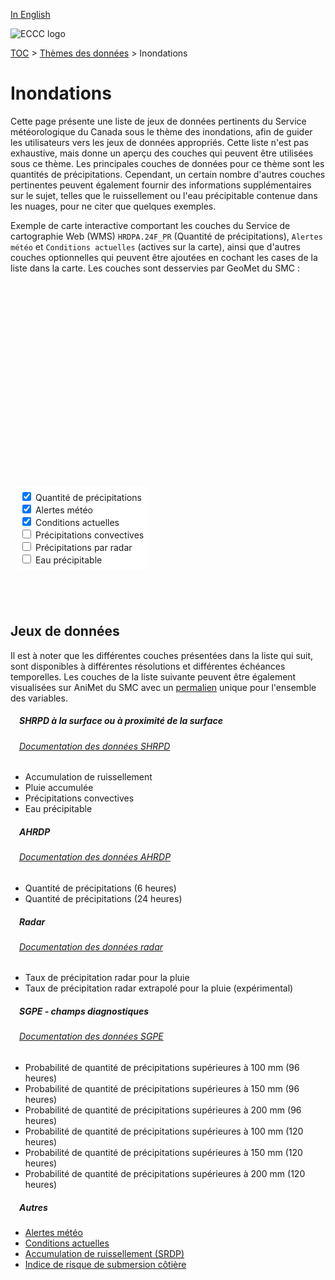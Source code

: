 [In English](floods_en.md)

![ECCC logo](../img_eccc-logo.png)

[TOC](../readme_fr.md) > [Thèmes des données](readme_fr.md) > Inondations

# Inondations&emsp;<i class="wi wi-flood" style="font-size: 45px; color: #4e64a6;"></i>

Cette page présente une liste de jeux de données pertinents du Service météorologique du Canada sous le thème des inondations, afin de guider les utilisateurs vers les jeux de données appropriés. Cette liste n'est pas exhaustive, mais donne un aperçu des couches qui peuvent être utilisées sous ce thème. Les principales couches de données pour ce thème sont les quantités de précipitations. Cependant, un certain nombre d'autres couches pertinentes peuvent également fournir des informations supplémentaires sur le sujet, telles que le ruissellement ou l'eau précipitable contenue dans les nuages, pour ne citer que quelques exemples.

Exemple de carte interactive comportant les couches du Service de cartographie Web (WMS) `HRDPA.24F_PR` (Quantité de précipitations), `Alertes météo` et `Conditions actuelles` (actives sur la carte), ainsi que d'autres couches optionnelles qui peuvent être ajoutées en cochant les cases de la liste dans la carte. Les couches sont desservies par GeoMet du SMC :

<div id="map" style="height: 500px; position: relative">
  <div id="legend-popup">
    <div id="legend-popup-content">
      <img id="legend-img" style="display: flex; max-height: 400px;" src="" />
    </div>
  </div>

  <div id="switch-content" style="position: absolute; z-index: 1; bottom: 40px; left: 8px;">
    <div id="switch-case">
        <label>
          <input type="checkbox" id="layer1" checked>
          <span onmouseover="updateLegend('https://geo.weather.gc.ca/geomet?version=1.3.0&service=WMS&request=GetLegendGraphic&sld_version=1.1.0&layer=HRDPA.24F_PR&format=image/png&STYLE=CAPA24-LINEAR')">Quantité de précipitations</span>
        </label></br>
        <label>
          <input type="checkbox" id="layer2" checked>
          <span onmouseover="updateLegend('https://geo.weather.gc.ca/geomet?version=1.3.0&service=WMS&request=GetLegendGraphic&sld_version=1.1.0&layer=ALERTS&format=image/png&STYLE=ALERTES')">Alertes météo</span>
        </label></br>
        <label>
          <input type="checkbox" id="layer4" checked>
          <span onmouseover="updateLegend('https://geo.weather.gc.ca/geomet?lang=fr&version=1.3.0&service=WMS&request=GetLegendGraphic&sld_version=1.1.0&layer=CURRENT_CONDITIONS&format=image/png&STYLE=default')">Conditions actuelles</span>
        </label></br>
        <label>
          <input type="checkbox" id="layer6">
          <span onmouseover="updateLegend('https://geo.weather.gc.ca/geomet?version=1.3.0&service=WMS&request=GetLegendGraphic&sld_version=1.1.0&layer=HRDPS.CONTINENTAL_PC&format=image/png&STYLE=CAPA24-LINEAR')">Précipitations convectives</span>
        </label></br>
        <label>
          <input type="checkbox" id="layer3">
          <span onmouseover="updateLegend('https://geo.weather.gc.ca/geomet?version=1.3.0&service=WMS&request=GetLegendGraphic&sld_version=1.1.0&layer=RADAR_1KM_RRAI&format=image/png&STYLE=Radar-Rain_Dis-14colors_Fr')">Précipitations par radar</span>
        </label></br>
        <label>
          <input type="checkbox" id="layer5">
          <span onmouseover="updateLegend('https://geo.weather.gc.ca/geomet?version=1.3.0&service=WMS&request=GetLegendGraphic&sld_version=1.1.0&layer=HRDPS.CONTINENTAL_IH&format=image/png&STYLE=CAPA24-LINEAR')">Eau précipitable</span>
        </label></br>
    </div>
  </div>
</div>
</br>

## Jeux de données

Il est à noter que les différentes couches présentées dans la liste qui suit, sont disponibles à différentes résolutions et différentes échéances temporelles.
Les couches de la liste suivante peuvent être également visualisées sur AniMet du SMC avec un [permalien](https://eccc-msc.github.io/msc-animet/?layers=HRDPA.6F_PR;0.75;0;1;0,HRDPA.24F_PR;0.75;1;1;0,ALERTS;0.75;0;1;0,CURRENT_CONDITIONS;0.75;0;1;0,RADAR_1KM_RRAI;0.75;0;1;0,Radar_1km_RainPrecipRate-Extrapolation;0.75;0;1;0,HRDPS.CONTINENTAL_IH;0.75;0;1;0,HRDPS.CONTINENTAL_PC;0.75;0;1;0,HRDPS.CONTINENTAL_RN;0.75;0;1;0,GEPS.DIAG.96_PRMM.ERGE100;0.75;0;1;0,GEPS.DIAG.96_PRMM.ERGE150;0.75;0;1;0,GEPS.DIAG.96_PRMM.ERGE200;0.75;0;1;0,GEPS.DIAG.120_PRMM.ERGE100;0.75;0;1;0,GEPS.DIAG.120_PRMM.ERGE150;0.75;0;1;0,GEPS.DIAG.120_PRMM.ERGE200;0.75;0;1;0,GDPS.ETA_NO.3h;0.75;0;1;0,HRDPS.CONTINENTAL_NO;0.75;0;1;0,RDPS.ETA_NO;0.75;0;1;0&extent=-14583377,2738020,-2263679,8926788) unique pour l'ensemble des variables.

##### &emsp;<span class="badge badge-info">SHRPD à la surface ou à proximité de la surface</span>
###### &emsp;[Documentation des données SHRPD](../msc-data/nwp_hrdps/readme_hrdps_fr.md)
* Accumulation de ruissellement
* Pluie accumulée
* Précipitations convectives
* Eau précipitable</br>

##### &emsp;<span class="badge badge-info">AHRDP</span>
###### &emsp;[Documentation des données AHRDP](../msc-data/nwp_hrdpa/readme_hrdpa_fr.md)
* Quantité de précipitations (6 heures)
* Quantité de précipitations (24 heures)</br>

##### &emsp;<span class="badge badge-info">Radar</span>
###### &emsp;[Documentation des données radar](../msc-data/obs_radar/readme_radar_fr.md)
* Taux de précipitation radar pour la pluie
* Taux de précipitation radar extrapolé pour la pluie (expérimental)</br>

##### &emsp;<span class="badge badge-info">SGPE - champs diagnostiques</span>
###### &emsp;[Documentation des données SGPE](../msc-data/nwp_geps/readme_geps_fr.md)
* Probabilité de quantité de précipitations supérieures à 100 mm (96 heures)
* Probabilité de quantité de précipitations supérieures à 150 mm (96 heures)
* Probabilité de quantité de précipitations supérieures à 200 mm (96 heures)
* Probabilité de quantité de précipitations supérieures à 100 mm (120 heures)
* Probabilité de quantité de précipitations supérieures à 150 mm (120 heures)
* Probabilité de quantité de précipitations supérieures à 200 mm (120 heures)</br>

##### &emsp;<span class="badge badge-info">Autres</span>

* [Alertes météo](../msc-data/alerts/readme_alerts_fr.md)
* [Conditions actuelles](../msc-data/citypage-weather/readme_citypageweather_fr.md)
* [Accumulation de ruissellement (SRDP)](../msc-data/nwp_rdps/readme_rdps_fr.md)
* [Indice de risque de submersion côtière](../msc-data/coastal-flooding/readme_coastal-flooding_fr.md)


<style>
  #legend-img {
    margin: 0px;
  }
  #legend-popup {
    position: absolute;
    top: 40px;
    right: 8px;
    z-index: 2;
  }
  .legend-switch{
    top: 8px;
    right: .5em;
  }
  .ol-touch .legend-switch {
    top: 80px;
  }

 #switch-content {
  background-color: white;
  border-radius: 6px;
  padding: 7px;
}

label {
  font-size: 14px;
  margin-bottom: 0px;
}
input[type="checkbox"] {
    width: 14px;
    height: 14px;
  }
</style>

<link rel="stylesheet" href="https://cdn.jsdelivr.net/npm/ol@v7.3.0/ol.css" type="text/css"/>
<link rel="stylesheet" href="../../css/weather-icons-master/css/weather-icons.min.css">
<script src="https://cdn.polyfill.io/v2/polyfill.min.js?features=requestAnimationFrame,Element.prototype.classList,URL"></script>
<script src="https://cdn.jsdelivr.net/npm/ol@v7.3.0/dist/ol.js"></script>
<script src="https://cdnjs.cloudflare.com/ajax/libs/FileSaver.js/1.3.3/FileSaver.min.js"></script>
<script>
    function isIE() {
      return window.navigator.userAgent.match(/(MSIE|Trident)/);
    }
    var head = document.getElementsByTagName('head')[0];
    var js = document.createElement("script");
    js.type = "text/javascript";
    if (isIE())
    {
        js.src = "../../js/floods_theme_ie.js";
        document.getElementById("controller").setAttribute("hidden", true);
    }
    else
    {
        js.src = "../../js/floods_theme.js";
    }
    head.appendChild(js);
</script>